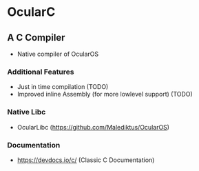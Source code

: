 # OcularC

## A C Compiler

- Native compiler of OcularOS

### Additional Features

- Just in time compilation (TODO)
- Improved inline Assembly (for more lowlevel support) (TODO)

### Native Libc

- OcularLibc (<https://github.com/Malediktus/OcularOS>)

### Documentation

- <https://devdocs.io/c/> (Classic C Documentation)
